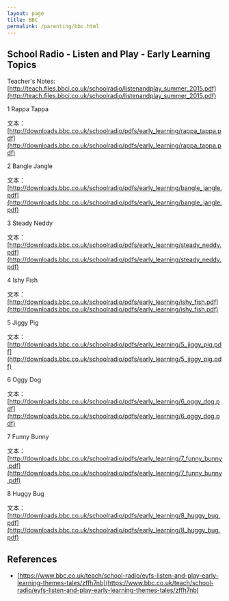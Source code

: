 ```yaml
---
layout: page
title: BBC
permalink: /parenting/bbc.html
---
```


## School Radio - Listen and Play - Early Learning Topics

Teacher's Notes: [http://teach.files.bbci.co.uk/schoolradio/listenandplay_summer_2015.pdf](http://teach.files.bbci.co.uk/schoolradio/listenandplay_summer_2015.pdf)

1 Rappa Tappa

文本：[http://downloads.bbc.co.uk/schoolradio/pdfs/early_learning/rappa_tappa.pdf](http://downloads.bbc.co.uk/schoolradio/pdfs/early_learning/rappa_tappa.pdf)

2 Bangle Jangle

文本：[http://downloads.bbc.co.uk/schoolradio/pdfs/early_learning/bangle_jangle.pdf](http://downloads.bbc.co.uk/schoolradio/pdfs/early_learning/bangle_jangle.pdf)

3 Steady Neddy

文本：[http://downloads.bbc.co.uk/schoolradio/pdfs/early_learning/steady_neddy.pdf](http://downloads.bbc.co.uk/schoolradio/pdfs/early_learning/steady_neddy.pdf)

4 Ishy Fish

文本：[http://downloads.bbc.co.uk/schoolradio/pdfs/early_learning/ishy_fish.pdf](http://downloads.bbc.co.uk/schoolradio/pdfs/early_learning/ishy_fish.pdf)

5 Jiggy Pig

文本：[http://downloads.bbc.co.uk/schoolradio/pdfs/early_learning/5_jiggy_pig.pdf](http://downloads.bbc.co.uk/schoolradio/pdfs/early_learning/5_jiggy_pig.pdf)

6 Oggy Dog

文本：[http://downloads.bbc.co.uk/schoolradio/pdfs/early_learning/6_oggy_dog.pdf](http://downloads.bbc.co.uk/schoolradio/pdfs/early_learning/6_oggy_dog.pdf)

7 Funny Bunny

文本：[http://downloads.bbc.co.uk/schoolradio/pdfs/early_learning/7_funny_bunny.pdf](http://downloads.bbc.co.uk/schoolradio/pdfs/early_learning/7_funny_bunny.pdf)

8 Huggy Bug

文本：[http://downloads.bbc.co.uk/schoolradio/pdfs/early_learning/8_huggy_bug.pdf](http://downloads.bbc.co.uk/schoolradio/pdfs/early_learning/8_huggy_bug.pdf)

## References

- [https://www.bbc.co.uk/teach/school-radio/eyfs-listen-and-play-early-learning-themes-tales/zffh7nb](https://www.bbc.co.uk/teach/school-radio/eyfs-listen-and-play-early-learning-themes-tales/zffh7nb)
